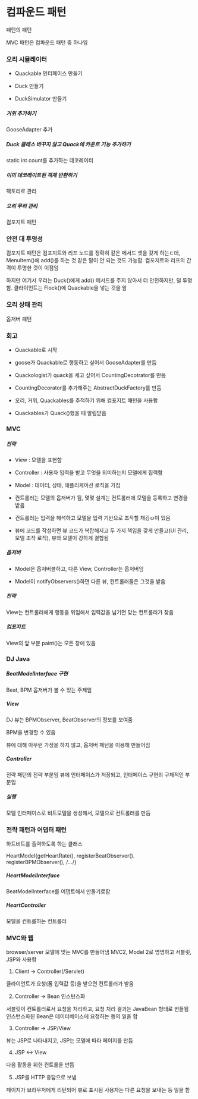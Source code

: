 # 컴파운드 패턴

패턴의 패턴

MVC 패턴은 컴파운드 패턴 중 하나임

### 오리 시뮬레이터

* Quackable 인터페이스 만들기

* Duck 만들기

* DuckSimulator 만들기

##### 거위 추가하기

GooseAdapter 추가

##### Duck 클래스 바꾸지 않고 Quack에 카운트 기능 추가하기

static int count를 추가하는 데코레이터

##### 이미 데코레이트된 객체 반환하기

팩토리로 관리

##### 오리 무리 관리

컴포지트 패턴

### 안전 대 투명성

컴포지트 패턴은 컴포지트와 리프 노드를 정확히 같은 메서드 셋을 갖게 하는ㄷ데, MenuItem()에 add()를 하는 것 같은 말이 안 되는 것도 가능함.
컴포지트와 리프의 간격이 투명한 것이 이점임

하지만 여기서 우리는 Duck()에게 add() 메서드를 주지 않아서 더 안전하지만, 덜 투명함. 클라이언트는 Flock()에 Quackable을 넣는 것을 암

### 오리 상태 관리

옵저버 패턴

### 회고

* Quackable로 시작

* goose가 Quackable로 행동하고 싶어서 GooseAdapter를 만듬

* Quackologist가 quack을 세고 싶어서 CountingDecotrator를 만듬

* CountingDecorator를 추가해주는 AbstractDuckFactory를 만듬

* 오리, 거위, Quackables를 추적하기 위해 컴포지트 패턴을 사용함

* Quackables가 Quack()했을 때 알림받음

### MVC

##### 전략

* View : 모델을 표현함

* Controller : 사용자 입력을 받고 무엇을 의미하는지 모델에게 집력함

* Model : 데이터, 상태, 애플리케이션 로직을 가짐

* 컨트롤러는 모델의 옵저버가 됨, 몇몇 설계는 컨트롤러에 모델을 등록하고 변경을 받음

* 컨트롤러는 입력을 해석하고 모델을 입력 기반으로 조작할 채깅ㅁ이 있음

* 뷰에 코드를 작성하면 뷰 코드가 복잡해지고 두 가지 책임을 갖게 만들고(UI 관리, 모델 조작 로직), 뷰와 모델이 강하게 결합됨

##### 옵저버

* Model은 옵저버블하고, 다른 View, Controller는 옵저버임

* Model이 notifyObservers()하면 다른 뷰, 컨트롤러들은 그것을 받음

##### 전략

View는 컨트롤러에게 행동을 위임해서 입력값을 넘기면 맞는 컨트롤러가 찾음

##### 컴포지트

View의 앞 부분 paint()는 모든 창에 있음

### DJ Java

##### BeatModelInterface 구현

Beat, BPM 옵저버가 볼 수 있는 주제임

##### View

DJ 뷰는 BPMObserver, BeatObserver의 정보를 보여줌

BPM을 변경할 수 있음

뷰에 대해 아무런 가정을 하지 않고, 옵저버 패턴을 이용해 만들어짐


##### Controller

전략 패턴의 전략 부분임
뷰에 인터페이스가 저장되고, 인터페이스 구현의 구체적인 부분임

##### 실행

모델 인터페이스로 비트모델을 생성해서, 모델으로 컨트롤러를 만듬

### 전략 패턴과 어댑터 패턴

하트비트를 출력하도록 하는 클래스

HeartModel{getHeartRate(), registerBeatObserver(). registerBPMObserver(), /*...*/}

##### HeartModelInterface

BeatModelInterface를 어댑트해서 만들기로함

##### HeartController

모델을 컨트롤하는 컨트롤러

### MVC와 웹

browser/server 모델에 맞는 MVC를 만들어냄
MVC2, Model 2로 명명하고 서블릿, JSP와 사용함

1. Client -> Controller(/Servlet)

클라이언트가 요청(폼 입력값 등)을 받으면 컨트롤러가 받음

2. Controller -> Bean 인스턴스화

서블릿이 컨트롤러로서 요청을 처리하고, 요청 처리 결과는 JavaBean 형태로 번들됨
인스턴스화된 Bean은 데이터베이스에 요청하는 등의 일을 함

3. Controller -> JSP/View

뷰는 JSP로 나타내지고, JSP는 모델에 따라 페이지를 만듬

4. JSP <-> View

다음 활동을 위한 컨트롤을 만듬

5. JSP를 HTTP 응답으로 보냄

페이지가 브라우저에게 리턴되어 뷰로 표시됨
사용자는 다른 요청을 보내는 등 일을 함



